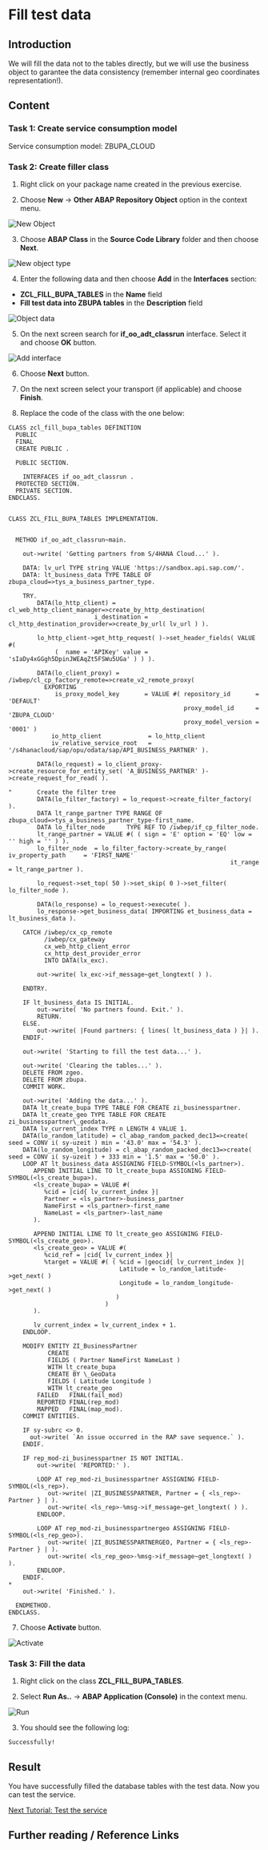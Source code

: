 # Fill test data

## Introduction 

We will fill the data not to the tables directly, but we will use the business object to garantee the data consistency (remember internal geo coordinates representation!).

## Content

### Task 1: Create service consumption model

Service consumption model: ZBUPA_CLOUD

### Task 2: Create filler class

1. Right click on your package name created in the previous exercise.

2. Choose **New** &rarr; **Other ABAP Repository Object** option in the context menu.

  ![New Object](../common-images/new-object.png) 

3. Choose **ABAP Class** in the **Source Code Library** folder and then choose **Next**.

  ![New object type](../common-images/new-abap-class.png) 

4. Enter the following data and then choose **Add** in the **Interfaces** section:

  - **ZCL_FILL_BUPA_TABLES** in the **Name** field
  - **Fill test data into ZBUPA tables** in the **Description** field

  ![Object data](img/class-details.png) 

5. On the next screen search for **if_oo_adt_classrun** interface. Select it and choose **OK** button.

  ![Add interface](img/add-interface.png)

6. Choose **Next** button.

5. On the next screen select your transport (if applicable) and choose **Finish**.

6. Replace the code of the class with the one below:

~~~abap
CLASS zcl_fill_bupa_tables DEFINITION
  PUBLIC
  FINAL
  CREATE PUBLIC .

  PUBLIC SECTION.

    INTERFACES if_oo_adt_classrun .
  PROTECTED SECTION.
  PRIVATE SECTION.
ENDCLASS.


CLASS ZCL_FILL_BUPA_TABLES IMPLEMENTATION.


  METHOD if_oo_adt_classrun~main.

    out->write( 'Getting partners from S/4HANA Cloud...' ).

    DATA: lv_url TYPE string VALUE 'https://sandbox.api.sap.com/'.
    DATA: lt_business_data TYPE TABLE OF zbupa_cloud=>tys_a_business_partner_type.

    TRY.
        DATA(lo_http_client) = cl_web_http_client_manager=>create_by_http_destination(
                        i_destination = cl_http_destination_provider=>create_by_url( lv_url ) ).

        lo_http_client->get_http_request( )->set_header_fields( VALUE #(
             (  name = 'APIKey' value = 'sIaDy4xGGgh5DpinJWEAqZt5FSWu5UGa' ) ) ).

        DATA(lo_client_proxy) = /iwbep/cl_cp_factory_remote=>create_v2_remote_proxy(
          EXPORTING
             is_proxy_model_key       = VALUE #( repository_id       = 'DEFAULT'
                                                 proxy_model_id      = 'ZBUPA_CLOUD'
                                                 proxy_model_version = '0001' )
            io_http_client             = lo_http_client
            iv_relative_service_root   = '/s4hanacloud/sap/opu/odata/sap/API_BUSINESS_PARTNER' ).

        DATA(lo_request) = lo_client_proxy->create_resource_for_entity_set( 'A_BUSINESS_PARTNER' )->create_request_for_read( ).

"       Create the filter tree
        DATA(lo_filter_factory) = lo_request->create_filter_factory( ).
        DATA lt_range_partner TYPE RANGE OF zbupa_cloud=>tys_a_business_partner_type-first_name.
        DATA lo_filter_node      TYPE REF TO /iwbep/if_cp_filter_node.
        lt_range_partner = VALUE #( ( sign = 'E' option = 'EQ' low = '' high = '' ) ).
        lo_filter_node  = lo_filter_factory->create_by_range( iv_property_path     = 'FIRST_NAME'
                                                              it_range             = lt_range_partner ).

        lo_request->set_top( 50 )->set_skip( 0 )->set_filter( lo_filter_node ).

        DATA(lo_response) = lo_request->execute( ).
        lo_response->get_business_data( IMPORTING et_business_data = lt_business_data ).

    CATCH /iwbep/cx_cp_remote
          /iwbep/cx_gateway
          cx_web_http_client_error
          cx_http_dest_provider_error
          INTO DATA(lx_exc).

        out->write( lx_exc->if_message~get_longtext( ) ).

    ENDTRY.

    IF lt_business_data IS INITIAL.
        out->write( 'No partners found. Exit.' ).
        RETURN.
    ELSE.
        out->write( |Found partners: { lines( lt_business_data ) }| ).
    ENDIF.

    out->write( 'Starting to fill the test data...' ).

    out->write( 'Clearing the tables...' ).
    DELETE FROM zgeo.
    DELETE FROM zbupa.
    COMMIT WORK.

    out->write( 'Adding the data...' ).
    DATA lt_create_bupa TYPE TABLE FOR CREATE zi_businesspartner.
    DATA lt_create_geo TYPE TABLE FOR CREATE zi_businesspartner\_geodata.
    DATA lv_current_index TYPE n LENGTH 4 VALUE 1.
    DATA(lo_random_latitude) = cl_abap_random_packed_dec13=>create( seed = CONV i( sy-uzeit ) min = '43.0' max = '54.3' ).
    DATA(lo_random_longitude) = cl_abap_random_packed_dec13=>create( seed = CONV i( sy-uzeit ) + 333 min = '1.5' max = '50.0' ).
    LOOP AT lt_business_data ASSIGNING FIELD-SYMBOL(<ls_partner>).
       APPEND INITIAL LINE TO lt_create_bupa ASSIGNING FIELD-SYMBOL(<ls_create_bupa>).
       <ls_create_bupa> = VALUE #(
          %cid = |cid{ lv_current_index }|
          Partner = <ls_partner>-business_partner
          NameFirst = <ls_partner>-first_name
          NameLast = <ls_partner>-last_name
       ).

       APPEND INITIAL LINE TO lt_create_geo ASSIGNING FIELD-SYMBOL(<ls_create_geo>).
       <ls_create_geo> = VALUE #(
          %cid_ref = |cid{ lv_current_index }|
          %target = VALUE #( ( %cid = |geocid{ lv_current_index }|
                               Latitude = lo_random_latitude->get_next( )
                               Longitude = lo_random_longitude->get_next( )
                              )
                           )
       ).

       lv_current_index = lv_current_index + 1.
    ENDLOOP.

    MODIFY ENTITY ZI_BusinessPartner
           CREATE
           FIELDS ( Partner NameFirst NameLast )
           WITH lt_create_bupa
           CREATE BY \_GeoData
           FIELDS ( Latitude Longitude )
           WITH lt_create_geo
        FAILED   FINAL(fail_mod)
        REPORTED FINAL(rep_mod)
        MAPPED   FINAL(map_mod).
    COMMIT ENTITIES.

    IF sy-subrc <> 0.
      out->write( `An issue occurred in the RAP save sequence.` ).
    ENDIF.

    IF rep_mod-zi_businesspartner IS NOT INITIAL.
        out->write( 'REPORTED:' ).

        LOOP AT rep_mod-zi_businesspartner ASSIGNING FIELD-SYMBOL(<ls_rep>).
           out->write( |ZI_BUSINESSPARTNER, Partner = { <ls_rep>-Partner } | ).
           out->write( <ls_rep>-%msg->if_message~get_longtext( ) ).
        ENDLOOP.

        LOOP AT rep_mod-zi_businesspartnergeo ASSIGNING FIELD-SYMBOL(<ls_rep_geo>).
           out->write( |ZI_BUSINESSPARTNERGEO, Partner = { <ls_rep>-Partner } | ).
           out->write( <ls_rep_geo>-%msg->if_message~get_longtext( ) ).
        ENDLOOP.
    ENDIF.
*
    out->write( 'Finished.' ).

  ENDMETHOD.
ENDCLASS.
~~~

7. Choose **Activate** button.
   
  ![Activate](../common-images/activate-button.png)


### Task 3: Fill the data

1. Right click on the class **ZCL_FILL_BUPA_TABLES**.

2. Select **Run As..** &rarr; **ABAP Application (Console)** in the context menu.

  ![Run](img/???)

3. You should see the following log:

~~~
Successfully!
~~~


## Result

You have successfully filled the database tables with the test data. Now you can test the service.

[Next Tutorial: Test the service](../test/README.md)

## Further reading / Reference Links

